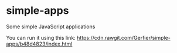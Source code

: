 # simple-apps
Some simple JavaScript applications 


You can run it using this link: https://cdn.rawgit.com/Gerfier/simple-apps/b48d4823/index.html
